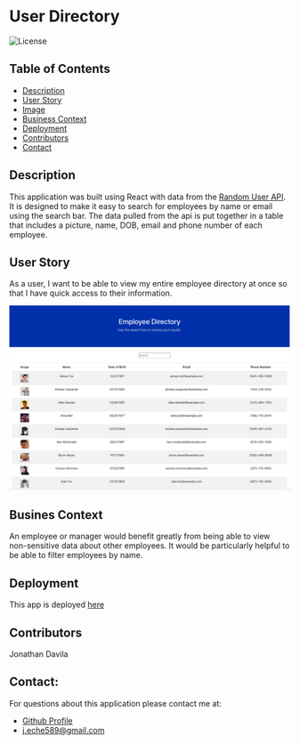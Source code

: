   # User Directory

![License](https://img.shields.io/badge/License-MIT-blue.svg)

  ## Table of Contents

  - [Description](#description)
  - [User Story](#Story)
  - [Image](#image)
  - [Business Context](#businesscontext)
  - [Deployment](#deployment)
  - [Contributors](#contributors)
  - [Contact](#contact)

 

  ## Description

  This application was built using React with data from the [Random User API](https://randomuser.me). It is designed to make it easy to search for employees by name or email using the search bar. The data pulled from the api is put together in a table that includes a picture, name, DOB, email and phone number of each employee. 


 ## User Story

  As a user, I want to be able to view my entire employee directory at once so that I have quick access to their information.


 ![](public/screenshot.png)
  


   ## Busines Context

  An employee or manager would benefit greatly from being able to view non-sensitive data about other employees. It would be particularly helpful to be able to filter employees by name.



  ## Deployment
  
  This app is deployed [here](https://jdavila10.github.io/User-Directory/)
  


  ## Contributors

  Jonathan Davila

    
  
  ## Contact:

  For questions about this application please contact me at: 
  - [Github Profile](https://github.com/jdavila10)
  - j.eche589@gmail.com
  
    

